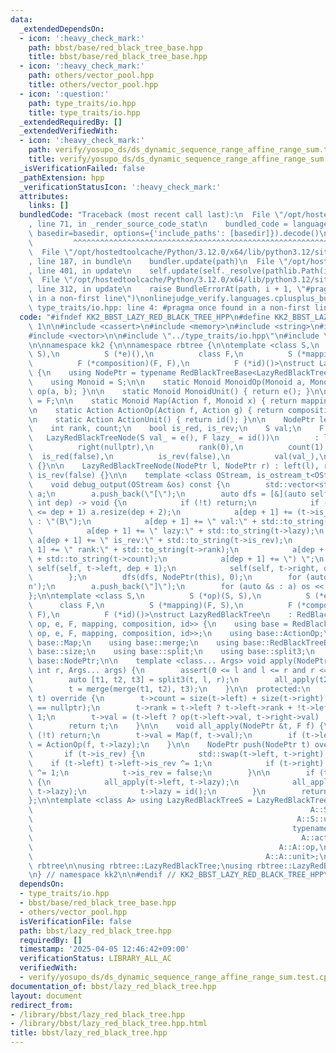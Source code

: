 ```yaml
---
data:
  _extendedDependsOn:
  - icon: ':heavy_check_mark:'
    path: bbst/base/red_black_tree_base.hpp
    title: bbst/base/red_black_tree_base.hpp
  - icon: ':heavy_check_mark:'
    path: others/vector_pool.hpp
    title: others/vector_pool.hpp
  - icon: ':question:'
    path: type_traits/io.hpp
    title: type_traits/io.hpp
  _extendedRequiredBy: []
  _extendedVerifiedWith:
  - icon: ':heavy_check_mark:'
    path: verify/yosupo_ds/ds_dynamic_sequence_range_affine_range_sum.test.cpp
    title: verify/yosupo_ds/ds_dynamic_sequence_range_affine_range_sum.test.cpp
  _isVerificationFailed: false
  _pathExtension: hpp
  _verificationStatusIcon: ':heavy_check_mark:'
  attributes:
    links: []
  bundledCode: "Traceback (most recent call last):\n  File \"/opt/hostedtoolcache/Python/3.12.0/x64/lib/python3.12/site-packages/onlinejudge_verify/documentation/build.py\"\
    , line 71, in _render_source_code_stat\n    bundled_code = language.bundle(stat.path,\
    \ basedir=basedir, options={'include_paths': [basedir]}).decode()\n          \
    \         ^^^^^^^^^^^^^^^^^^^^^^^^^^^^^^^^^^^^^^^^^^^^^^^^^^^^^^^^^^^^^^^^^^^^^^^^^^^^^^^^^\n\
    \  File \"/opt/hostedtoolcache/Python/3.12.0/x64/lib/python3.12/site-packages/onlinejudge_verify/languages/cplusplus.py\"\
    , line 187, in bundle\n    bundler.update(path)\n  File \"/opt/hostedtoolcache/Python/3.12.0/x64/lib/python3.12/site-packages/onlinejudge_verify/languages/cplusplus_bundle.py\"\
    , line 401, in update\n    self.update(self._resolve(pathlib.Path(included), included_from=path))\n\
    \  File \"/opt/hostedtoolcache/Python/3.12.0/x64/lib/python3.12/site-packages/onlinejudge_verify/languages/cplusplus_bundle.py\"\
    , line 312, in update\n    raise BundleErrorAt(path, i + 1, \"#pragma once found\
    \ in a non-first line\")\nonlinejudge_verify.languages.cplusplus_bundle.BundleErrorAt:\
    \ type_traits/io.hpp: line 4: #pragma once found in a non-first line\n"
  code: "#ifndef KK2_BBST_LAZY_RED_BLACK_TREE_HPP\n#define KK2_BBST_LAZY_RED_BLACK_TREE_HPP\
    \ 1\n\n#include <cassert>\n#include <memory>\n#include <string>\n#include <utility>\n\
    #include <vector>\n\n#include \"../type_traits/io.hpp\"\n#include \"base/red_black_tree_base.hpp\"\
    \n\nnamespace kk2 {\n\nnamespace rbtree {\n\ntemplate <class S,\n          S (*op)(S,\
    \ S),\n          S (*e)(),\n          class F,\n          S (*mapping)(F, S),\n\
    \          F (*composition)(F, F),\n          F (*id)()>\nstruct LazyRedBlackTreeNode\
    \ {\n    using NodePtr = typename RedBlackTreeBase<LazyRedBlackTreeNode>::NodePtr;\n\
    \    using Monoid = S;\n\n    static Monoid MonoidOp(Monoid a, Monoid b) { return\
    \ op(a, b); }\n\n    static Monoid MonoidUnit() { return e(); }\n\n    using Action\
    \ = F;\n\n    static Monoid Map(Action f, Monoid x) { return mapping(f, x); }\n\
    \n    static Action ActionOp(Action f, Action g) { return composition(f, g); }\n\
    \n    static Action ActionUnit() { return id(); }\n\n    NodePtr left, right;\n\
    \    int rank, count;\n    bool is_red, is_rev;\n    S val;\n    F lazy;\n\n \
    \   LazyRedBlackTreeNode(S val_ = e(), F lazy_ = id())\n        : left(nullptr),\n\
    \          right(nullptr),\n          rank(0),\n          count(1),\n        \
    \  is_red(false),\n          is_rev(false),\n          val(val_),\n          lazy(lazy_)\
    \ {}\n\n    LazyRedBlackTreeNode(NodePtr l, NodePtr r) : left(l), right(r), is_red(true),\
    \ is_rev(false) {}\n\n    template <class OStream, is_ostream_t<OStream> * = nullptr>\n\
    \    void debug_output(OStream &os) const {\n        std::vector<std::string>\
    \ a;\n        a.push_back(\"[\");\n        auto dfs = [&](auto self, NodePtr t,\
    \ int dep) -> void {\n            if (!t) return;\n            if ((int)a.size()\
    \ <= dep + 1) a.resize(dep + 2);\n            a[dep + 1] += (t->is_red ? \"(R\"\
    \ : \"(B\");\n            a[dep + 1] += \" val:\" + std::to_string(t->val);\n\
    \            a[dep + 1] += \" lazy:\" + std::to_string(t->lazy);\n           \
    \ a[dep + 1] += \" is_rev:\" + std::to_string(t->is_rev);\n            a[dep +\
    \ 1] += \" rank:\" + std::to_string(t->rank);\n            a[dep + 1] += \" cnt:\"\
    \ + std::to_string(t->count);\n            a[dep + 1] += \") \";\n           \
    \ self(self, t->left, dep + 1);\n            self(self, t->right, dep + 1);\n\
    \        };\n        dfs(dfs, NodePtr(this), 0);\n        for (auto &s : a) s.push_back('\\\
    n');\n        a.push_back(\"]\");\n        for (auto &s : a) os << s;\n    }\n\
    };\n\ntemplate <class S,\n          S (*op)(S, S),\n          S (*e)(),\n    \
    \      class F,\n          S (*mapping)(F, S),\n          F (*composition)(F,\
    \ F),\n          F (*id)()>\nstruct LazyRedBlackTree\n    : RedBlackTreeBase<LazyRedBlackTreeNode<S,\
    \ op, e, F, mapping, composition, id>> {\n    using base = RedBlackTreeBase<LazyRedBlackTreeNode<S,\
    \ op, e, F, mapping, composition, id>>;\n    using base::ActionOp;\n    using\
    \ base::Map;\n    using base::merge;\n    using base::RedBlackTreeBase;\n    using\
    \ base::size;\n    using base::split;\n    using base::split3;\n    using typename\
    \ base::NodePtr;\n\n    template <class... Args> void apply(NodePtr &t, int l,\
    \ int r, Args... args) {\n        assert(0 <= l and l <= r and r <= size(t));\n\
    \        auto [t1, t2, t3] = split3(t, l, r);\n        all_apply(t2, F(args...));\n\
    \        t = merge(merge(t1, t2), t3);\n    }\n\n  protected:\n    NodePtr update(NodePtr\
    \ t) override {\n        t->count = size(t->left) + size(t->right) + (t->left\
    \ == nullptr);\n        t->rank = t->left ? t->left->rank + !t->left->is_red :\
    \ 1;\n        t->val = (t->left ? op(t->left->val, t->right->val) : t->val);\n\
    \        return t;\n    }\n\n    void all_apply(NodePtr &t, F f) {\n        if\
    \ (!t) return;\n        t->val = Map(f, t->val);\n        if (t->left) t->lazy\
    \ = ActionOp(f, t->lazy);\n    }\n\n    NodePtr push(NodePtr t) override {\n \
    \       if (t->is_rev) {\n            std::swap(t->left, t->right);\n        \
    \    if (t->left) t->left->is_rev ^= 1;\n            if (t->right) t->right->is_rev\
    \ ^= 1;\n            t->is_rev = false;\n        }\n\n        if (t->lazy != id())\
    \ {\n            all_apply(t->left, t->lazy);\n            all_apply(t->right,\
    \ t->lazy);\n            t->lazy = id();\n        }\n        return t;\n    }\n\
    };\n\ntemplate <class A> using LazyRedBlackTreeS = LazyRedBlackTree<typename A::S,\n\
    \                                                              A::S::op,\n   \
    \                                                           A::S::unit,\n    \
    \                                                          typename A::A,\n  \
    \                                                            A::act,\n       \
    \                                                       A::A::op,\n          \
    \                                                    A::A::unit>;\n\n} // namespace\
    \ rbtree\n\nusing rbtree::LazyRedBlackTree;\nusing rbtree::LazyRedBlackTreeS;\n\
    \n} // namespace kk2\n\n#endif // KK2_BBST_LAZY_RED_BLACK_TREE_HPP\n"
  dependsOn:
  - type_traits/io.hpp
  - bbst/base/red_black_tree_base.hpp
  - others/vector_pool.hpp
  isVerificationFile: false
  path: bbst/lazy_red_black_tree.hpp
  requiredBy: []
  timestamp: '2025-04-05 12:46:42+09:00'
  verificationStatus: LIBRARY_ALL_AC
  verifiedWith:
  - verify/yosupo_ds/ds_dynamic_sequence_range_affine_range_sum.test.cpp
documentation_of: bbst/lazy_red_black_tree.hpp
layout: document
redirect_from:
- /library/bbst/lazy_red_black_tree.hpp
- /library/bbst/lazy_red_black_tree.hpp.html
title: bbst/lazy_red_black_tree.hpp
---
```

